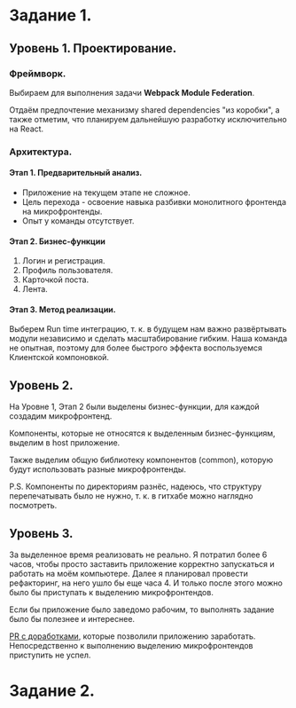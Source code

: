 # Задание 1.

## Уровень 1. Проектирование.

### Фреймворк.

Выбираем для выполнения задачи **Webpack Module Federation**.

Отдаём предпочтение механизму shared dependencies "из коробки", а также отметим, что планируем дальнейшую разработку исключительно на React.

### Архитектура.

#### Этап 1. Предварительный анализ.

* Приложение на текущем этапе не сложное.
* Цель перехода - освоение навыка разбивки монолитного фронтенда на микрофронтенды.
* Опыт у команды отсутствует.

#### Этап 2. Бизнес-функции

1. Логин и регистрация.
2. Профиль пользователя.
3. Карточкой поста.
4. Лента.

#### Этап 3. Метод реализации.

Выберем Run time интеграцию, т. к. в будущем нам важно развёртывать модули независимо и сделать масштабирование гибким.
Наша команда не опытная, поэтому для более быстрого эффекта воспользуемся Клиентской компоновкой.

## Уровень 2.

На Уровне 1, Этап 2 были выделены бизнес-функции, для каждой создадим микрофронтенд.

Компоненты, которые не относятся к выделенным бизнес-функциям, выделим в host приложение.

Также выделим общую библиотеку компонентов (common), которую будут использовать разные микрофронтенды.

P.S. Компоненты по директориям разнёс, надеюсь, что структуру перепечатывать было не нужно, т. к. в гитхабе можно наглядно посмотреть.

## Уровень 3.

За выделенное время реализовать не реально. Я потратил более 6 часов, чтобы просто заставить приложение корректно запускаться и работать на моём компьютере. Далее я планировал провести рефакторинг, на него ушло бы еще часа 4. И только после этого можно было бы приступать к выделению микрофронтендов.

Если бы приложение было заведомо рабочим, то выполнять задание было бы полезнее и интереснее.

[PR с доработками](https://github.com/AlekseiDanilov/architecture-sprint-1/pull/1/files), которые позволили приложению заработать. Непосредственно к выполнению выделению микрофронтендов приступить не успел.

# Задание 2.
